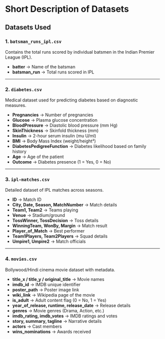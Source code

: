 # Short Description of Datasets

## Datasets Used  

### 1. `batsman_runs_ipl.csv`  
Contains the total runs scored by individual batsmen in the Indian Premier League (IPL). 
- **batter** → Name of the batsman 
- **batsman_run** → Total runs scored in IPL 

---

### 2. `diabetes.csv`  
Medical dataset used for predicting diabetes based on diagnostic measures. 
- **Pregnancies** → Number of pregnancies 
- **Glucose** → Plasma glucose concentration 
- **BloodPressure** → Diastolic blood pressure (mm Hg) 
- **SkinThickness** → Skinfold thickness (mm) 
- **Insulin** → 2-hour serum insulin (mu U/ml) 
- **BMI** → Body Mass Index (weight/height²) 
- **DiabetesPedigreeFunction** → Diabetes likelihood based on family history 
- **Age** → Age of the patient 
- **Outcome** → Diabetes presence (1 = Yes, 0 = No) 

---

### 3. `ipl-matches.csv`  
Detailed dataset of IPL matches across seasons. 
- **ID** → Match ID 
- **City, Date, Season, MatchNumber** → Match details
- **Team1, Team2** → Teams playing 
- **Venue** → Stadium/ground 
- **TossWinner, TossDecision** → Toss details 
- **WinningTeam, WonBy, Margin** → Match result 
- **Player_of_Match** → Best performer 
- **Team1Players, Team2Players** → Squad details
- **Umpire1, Umpire2** → Match officials

---

### 4. `movies.csv`  
Bollywood/Hindi cinema movie dataset with metadata.
- **title_x / title_y / original_title** → Movie names 
- **imdb_id** → IMDB unique identifier 
- **poster_path** → Poster image link 
- **wiki_link** → Wikipedia page of the movie 
- **is_adult** → Adult content flag (0 = No, 1 = Yes) 
- **year_of_release, runtime, release_date** → Release details 
- **genres** → Movie genres (Drama, Action, etc.) 
- **imdb_rating, imdb_votes** → IMDB ratings and votes 
- **story, summary, tagline** → Narrative details 
- **actors** → Cast members 
- **wins_nominations** → Awards received 
